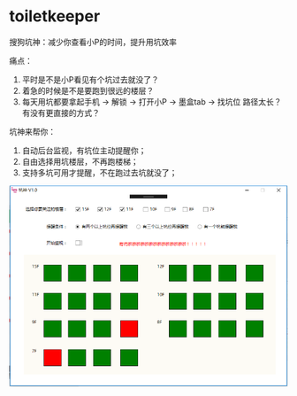 # toiletkeeper
搜狗坑神：减少你查看小P的时间，提升用坑效率

痛点：
1. 平时是不是小P看见有个坑过去就没了？
2. 着急的时候是不是要跑到很远的楼层？
3. 每天用坑都要拿起手机 -> 解锁 -> 打开小P -> 墨盒tab -> 找坑位 路径太长？ 有没有更直接的方式？

坑神来帮你：

1. 自动后台监视，有坑位主动提醒你；
2. 自由选择用坑楼层，不再跑楼梯；
3. 支持多坑可用才提醒，不在跑过去坑就没了；


![](https://github.com/BigMaMonkey/toiletkeeper/blob/master/keng.png)
